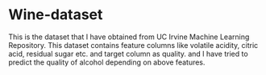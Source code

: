 # Wine-dataset
This is the dataset that I have obtained from UC Irvine Machine Learning Repository. This dataset contains feature columns like volatile acidity, citric acid, residual sugar etc. and target column as quality. and I have tried to predict the quality of alcohol depending on above features. 
